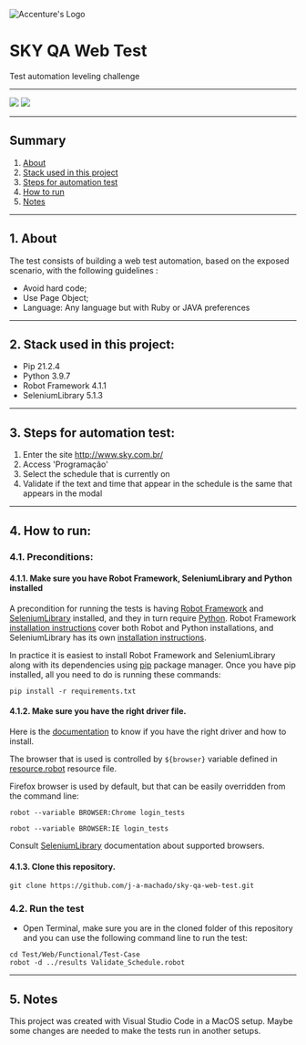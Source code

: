 ![Accenture's Logo](https://www.accenture.com/t20180820T080654Z__w__/br-pt/_acnmedia/Accenture/Dev/Redesign/Acc_Logo_Black_Purple_RGB.PNG "Accenture")

# SKY QA Web Test

Test automation leveling challenge

---

![](https://img.shields.io/badge/python-v.3.7-blue.svg)
![](https://img.shields.io/badge/pypi-v.21.2-blue.svg)

---

## Summary
1. [About](https://github.com/j-a-machado/sky-qa-web-test#1-about)
2. [Stack used in this project](https://github.com/j-a-machado/sky-qa-web-test#2-stack-used-in-this-project)
3. [Steps for automation test](https://github.com/j-a-machado/sky-qa-web-test#3-steps-for-automation-test)
4. [How to run](https://github.com/j-a-machado/sky-qa-web-test#4-how-to-run)
5. [Notes](https://github.com/j-a-machado/sky-qa-web-test#5-notes)

---

## 1. About
The test consists of building a web test automation, based on the exposed scenario, with the following guidelines :
* Avoid hard code;
* Use Page Object;
* Language: Any language but with Ruby or JAVA preferences

---

## 2. Stack used in this project:
* Pip 21.2.4
* Python 3.9.7
* Robot Framework 4.1.1
* SeleniumLibrary 5.1.3

---

## 3. Steps for automation test:
1. Enter the site http://www.sky.com.br/
2. Access 'Programação'
3. Select the schedule that is currently on
4. Validate if the text and time that appear in the schedule is the same that appears in the modal

---

## 4. How to run:

### 4.1. Preconditions:

#### 4.1.1. Make sure you have Robot Framework, SeleniumLibrary and Python installed
A precondition for running the tests is having [Robot Framework](http://robotframework.org/) and [SeleniumLibrary](https://github.com/robotframework/SeleniumLibrary) installed, and they in turn require [Python](http://python.org/). Robot Framework [installation instructions](https://github.com/robotframework/robotframework/blob/master/INSTALL.rst) cover both Robot and Python installations, and SeleniumLibrary has its own [installation instructions](https://github.com/robotframework/SeleniumLibrary#installation).

In practice it is easiest to install Robot Framework and SeleniumLibrary along with its dependencies using [pip](http://pip-installer.org/) package manager. Once you have pip installed, all you need to do is running these commands:

```
pip install -r requirements.txt
```

#### 4.1.2. Make sure you have the right driver file.

Here is the [documentation](https://www.selenium.dev/selenium/docs/api/py/index.html#drivers) to know if you have the right driver and how to install.

The browser that is used is controlled by `${browser}` variable defined in [resource.robot](https://github.com/j-a-machado/sky-qa-web-test/blob/main/Test/Web/Functional/resource/resource.robot) resource file.

Firefox browser is used by default, but that can be easily overridden from the command line:

```
robot --variable BROWSER:Chrome login_tests

robot --variable BROWSER:IE login_tests
```

Consult [SeleniumLibrary](https://github.com/robotframework/SeleniumLibrary) documentation about supported browsers.

#### 4.1.3. Clone this repository.

```
git clone https://github.com/j-a-machado/sky-qa-web-test.git
```

### 4.2. Run the test

* Open Terminal, make sure you are in the cloned folder of this repository and you can use the following command line to run the test:

```
cd Test/Web/Functional/Test-Case
robot -d ../results Validate_Schedule.robot
```

---

## 5. Notes
This project was created with Visual Studio Code in a MacOS setup. Maybe some changes are needed to make the tests run in another setups.
